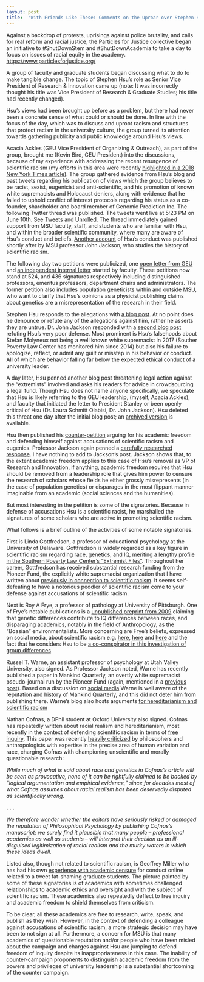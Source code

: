 ```yaml
---
layout: post
title:  "With Friends Like These: Comments on the Uproar over Stephen Hsu"
---
```


Against a backdrop of protests, uprisings against police brutality, and calls for real reform and racial justice, the Particles for Justice collective began an initiative to #ShutDownStem and #ShutDownAcademia to take a day to focus on issues of racial equity in the academy. https://www.particlesforjustice.org/

A group of faculty and graduate students began discussing what to do to make tangible change. The topic of  Stephen Hsu’s role as Senior Vice President of Research & Innovation came up (note: It was incorrectly thought his title was Vice President of Research & Graduate Studies; his title had recently changed). 

Hsu’s views had been brought up before as a problem, but there had never been  a concrete sense of what could or should be done. In line with the focus  of the day, which was to discuss and uproot racism and structures that protect racism in the university culture, the group turned its attention towards gathering publicity and public knowledge around Hsu’s views.

Acacia Ackles (GEU Vice President of Organizing & Outreach), as part of the group, brought me (Kevin Bird, GEU President) into the discussions, because of my experience with addressing the recent resurgence of scientific racism (my efforts in this area were recently [highlighted in a 2018 New York Times article](https://www.nytimes.com/2018/10/18/insider/science-genetics-white-supremacy.html)). The group gathered evidence from Hsu’s blog and past tweets regarding his publication of views which the group believes to be racist, sexist, eugenicist and anti-scientific, and his promotion of known white supremacists and Holocaust deniers, along with evidence that he failed to uphold conflict of interest protocols regarding his status as a co-founder, shareholder and board member of Genomic Prediction Inc.  The following Twitter thread was published. The tweets went live at 5:23 PM on June 10th. See [Tweets]( https://twitter.com/GradEmpUnion/status/1270829003130261504) and [Unrolled]( https://threadreaderapp.com/thread/1270829003130261504.html). 
The thread immediately gained support from MSU faculty, staff, and students who are familiar with Hsu, and within the broader scientific community, where many are aware of Hsu’s conduct and beliefs. [Another account](https://altrightorigins.com/2020/06/11/tin-foil-hats-holocaust-denial/) of Hsu’s conduct was published shortly after by MSU professor John Jackson, who studies the history of scientific racism.

The following day two petitions were publicized, one [open letter from GEU]( https://firestephenhsu.github.io) and [an independent internal letter](https://docs.google.com/document/d/1jb7w02E5GAdrJ_QnAokp7IerP_VBDridmQ-rI9M2TAE/edit) started by faculty. These petitions now stand at 524, and 436 signatures respectively including distinguished professors, emeritus professors, department chairs and administrators.  The former petition also includes population geneticists within and outside MSU, who want to clarify that Hsu’s  opinions as a physicist publishing claims about genetics are a misrepresentation of the research in their field.

Stephen Hsu responds to the allegations with [a blog post](https://web.archive.org/save/https://infoproc.blogspot.com/2020/06/twitter-attacks-and-defense-of.html). At no point does he denounce or refute any of the allegations against him, rather he asserts they are untrue. Dr. John Jackson responded with a [second blog post](https://altrightorigins.com/2020/06/13/hsu-ethical-responsibility/) refuting Hsu’s very poor defense. Most prominent is Hsu’s falsehoods about Stefan Molyneux not being a well known white supremacist in 2017 (Souther Poverty Law Center has monitored him since 2014) but also his failure to apologize, reflect, or admit any guilt or misstep in his behavior or conduct. All of which are behavior falling far below the expected ethical conduct of a university leader.

A day later, Hsu penned another blog post threatening legal action against the “extremists” involved and asks his readers for advice in crowdsourcing a legal fund. Though Hsu does not name anyone specifically, we speculate that Hsu is likely referring to the GEU leadership, (myself, Acacia Ackles), and faculty that initiated the letter to President Stanley or been openly critical of Hsu (Dr. Laura Schmitt Olabisi, Dr. John Jackson). Hsu deleted this threat one day after the initial blog post; an [archived version](https://web.archive.org/web/20200615211451/https://infoproc.blogspot.com/2020/06/manifold-episode-zero.html ) is available.  

Hsu then published his [counter-petition](https://docs.google.com/document/d/14n8AJuUpRooDJAZYdRIp2gdEkkKjmnOOH5FOJ8ESmRs/edit) arguing for his academic freedom and defending himself against  accusations of scientific racism and eugenics. Professor Jackson again penned a [carefully researched response](https://altrightorigins.com/2020/06/16/hsu-academic-freedom/). I have nothing to add to Jackson’s post. Jackson shows that, to the extent academic freedom applies to this case of Hsu’s removal as VP of Research and Innovation, if anything, academic freedom requires that Hsu should be removed from a leadership role that gives him power to censure the research of scholars whose fields he either grossly misrepresents (in the case of population genetics) or disparages in the most flippant manner imaginable from an academic (social sciences and the humanities).

But most interesting in the petition is some of the signatories. Because in defense of accusations Hsu is a scientific racist, he marshalled the signatures of some scholars who are active in promoting scientific racism. 

What follows is a brief outline of the activities of some notable signatories.

First is Linda Gottfredson, a professor of educational psychology at the University of Delaware. Gottfredson is widely regarded as a key figure in scientific racism regarding race, genetics, and IQ, [meriting a lengthy profile in the Southern Poverty Law Center’s “Extremist Files”](https://www.splcenter.org/fighting-hate/extremist-files/individual/linda-gottfredson). Throughout her career, Gottfredson has received substantial research funding from the Pioneer Fund, the explicitly white supremacist organization that I have written about [previously in connection to scientific racism](https://kevinabird.github.io/2019/12/18/The-Genetic-Hypothesis-and-Scientific-Racism.html). It seems self-defeating to have a notorious peddler of scientific racism come to your defense against accusations of scientific racism.

Next is Roy A Frye, a professor of pathology at University of Pittsburgh. One of Frye’s notable publications is a [unpublished preprint from 2009](https://core.ac.uk/download/pdf/1569879.pdf) claiming that genetic differences contribute to IQ differences between races, and disparaging academics, notably in the field of Anthropology,  as  the “Boasian” environmentalists. More concerning are Frye’s beliefs, expressed on social media, about scientific racism e.g. [here](https://twitter.com/RoyAFrye1/status/1100238919893962752?s=20), [here](https://twitter.com/RoyAFrye1/status/1132467312433467392?s=20) and [here](https://twitter.com/RoyAFrye1/status/1182474943159775232?s=20) and the fact that he considers Hsu to be [a co-conspirator in this investigation of group differences](https://twitter.com/RoyAFrye1/status/1100498818737602562?s=20) 

Russel T. Warne, an assistant professor of psychology at Utah Valley University, also signed. As Professor Jackson noted, Warne has recently published a paper in Mankind Quarterly, an overtly white supremacist pseudo-journal run by the Pioneer Fund (again, mentioned in a [previous post](https://kevinabird.github.io/2019/12/18/The-Genetic-Hypothesis-and-Scientific-Racism.html)). Based on a discussion on [social media]( https://twitter.com/Russwarne/status/1263849836119351297?s=20  ) Warne is well aware of the reputation and history of Mankind Quarterly, and this did not deter him from publishing there. Warne’s blog also hosts arguments [for hereditarianism and scientific racism](https://russellwarne.com/2020/05/11/forty-years-squandered-by-iq-environmentalists/)

Nathan Cofnas, a DPhil student at Oxford University also signed. Cofnas has repeatedly written about racial realism and hereditarianism, most recently in the context of defending scientific racism in terms of [free inquiry](https://www.tandfonline.com/doi/full/10.1080/09515089.2019.1697803). This paper was recently [heavily criticized](https://philpapers.org/archive/ROSMTP-3.pdf) by philosophers and anthropologists with expertise in the precise area of human variation and race, charging Cofnas with championing unscientific and morally questionable research:

*While much of what is said about race and genetics in Cofnas’s article will be seen as provocative, none of it can be rightfully claimed to be backed by “logical argumentation and empirical evidence,” since for decades most of what Cofnas assumes about racial realism has been deservedly disputed as scientifically wrong.*

. . .

*We therefore wonder whether the editors have seriously risked or damaged the reputation of Philosophical Psychology by publishing Cofnas’s manuscript; we surely find it plausible that many people – professional academics as well as students – will interpret their decision as an ill-disguised legitimization of racial realism and the murky waters in which these ideas dwell.*


Listed also, though not related to scientific racism, is Geoffrey Miller who has had his own [experience with academic censure](https://www.insidehighered.com/news/2013/08/07/fat-shaming-professor-faces-censure-university) for conduct online related to a tweet fat-shaming graduate students. The picture painted by some of these signatories is of academics with sometimes challenged relationships to academic ethics and oversight and with the subject of scientific racism. These academics also repeatedly deflect to free inquiry and academic freedom to shield themselves from criticism.

To be clear, all these academics are free to research, write, speak, and publish as they wish. However, in the context of defending a colleague against accusations of scientific racism, a more strategic decision may have been to not sign at all. Furthermore, a concern for MSU is that many academics of questionable reputation and/or people who have been misled about the campaign and charges against Hsu are jumping to defend freedom of inquiry despite its inappropriateness in this case. The inability of counter-campaign proponents to distinguish academic freedom from the powers and privileges of university leadership is a substantial shortcoming of the counter campaign.
